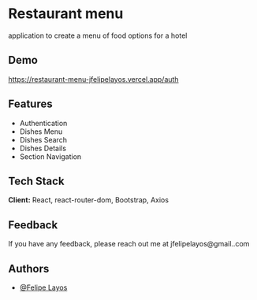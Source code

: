 
# Restaurant menu
application to create a menu of food options for a hotel


## Demo

https://restaurant-menu-jfelipelayos.vercel.app/auth

## Features

- Authentication
- Dishes Menu
- Dishes Search
- Dishes Details
- Section Navigation


## Tech Stack

**Client:** React, react-router-dom, Bootstrap, Axios


## Feedback

If you have any feedback, please reach out me at jfelipelayos@gmail..com


## Authors

- [@Felipe Layos](https://www.github.com/jfelipelayos)

